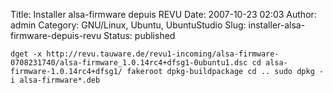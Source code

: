 Title: Installer alsa-firmware depuis REVU
Date: 2007-10-23 02:03
Author: admin
Category: GNU/Linux, Ubuntu, UbuntuStudio
Slug: installer-alsa-firmware-depuis-revu
Status: published

`dget -x http://revu.tauware.de/revu1-incoming/alsa-firmware-0708231740/alsa-firmware_1.0.14rc4+dfsg1-0ubuntu1.dsc cd alsa-firmware-1.0.14rc4+dfsg1/ fakeroot dpkg-buildpackage cd .. sudo dpkg -i alsa-firmware*.deb`
